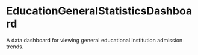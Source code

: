 # EducationGeneralStatisticsDashboard
A data dashboard for viewing general educational institution admission trends.
